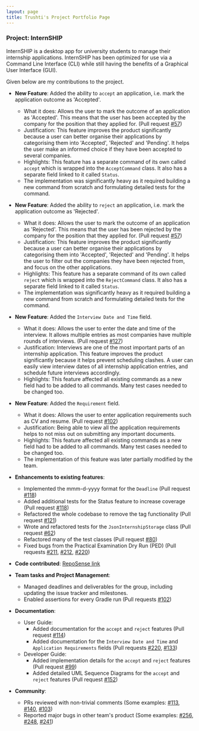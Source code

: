 ```yaml
---
layout: page
title: Trushti's Project Portfolio Page
---
```


### Project: InternSHIP

InternSHIP is a desktop app for university students to manage their internship applications.
InternSHIP has been optimized for use via a Command Line Interface (CLI) while still having the benefits of a Graphical User Interface (GUI).

Given below are my contributions to the project.

* **New Feature**: Added the ability to `accept` an application, i.e. mark the application outcome as 'Accepted'. 
    * What it does: Allows the user to mark the outcome of an application as 'Accepted'. This means that the user has been accepted by the company for the position that they applied for. (Pull request [\#57](https://github.com/AY2122S1-CS2103T-W17-1/tp/pull/57))
    * Justification: This feature improves the product significantly because a user can better organise their applications by categorising them into 'Accepted', 'Rejected' and 'Pending'. 
    It helps the user make an informed choice if they have been accepted to several companies. 
    * Highlights: This feature has a separate command of its own called `accept` which is wrapped into the `AcceptCommand` class. It also has a separate field linked to it called `Status`.
    * The implementation was significantly heavy as it required building a new command from scratch and formulating detailed tests for the command.

* **New Feature**: Added the ability to `reject` an application, i.e. mark the application outcome as 'Rejected'. 
  * What it does: Allows the user to mark the outcome of an application as 'Rejected'. This means that the user has been rejected by the company for the position that they applied for. (Pull request [\#57](https://github.com/AY2122S1-CS2103T-W17-1/tp/pull/57))
  * Justification: This feature improves the product significantly because a user can better organise their applications by categorising them into 'Accepted', 'Rejected' and 'Pending'.
    It helps the user to filter out the companies they have been rejected from, and focus on the other applications.
  * Highlights: This feature has a separate command of its own called `reject` which is wrapped into the `RejectCommand` class. It also has a separate field linked to it called `Status`.
  * The implementation was significantly heavy as it required building a new command from scratch and formulating detailed tests for the command.

* **New Feature**: Added the `Interview Date and Time` field.
  * What it does: Allows the user to enter the date and time of the interview. It allows multiple entries as most companies have multiple rounds of interviews. (Pull request [\#127](https://github.com/AY2122S1-CS2103T-W17-1/tp/pull/127))
  * Justification: Interviews are one of the most important parts of an internship application. This feature improves the product significantly because it helps prevent scheduling clashes. A user can easily view interview dates of
  all internship application entries, and schedule future interviews accordingly.
  * Highlights: This feature affected all existing commands as a new field had to be added to all commands. Many test cases needed to be changed too. 

* **New Feature**: Added the `Requirement` field. 
  * What it does: Allows the user to enter application requirements such as CV and resume. (Pull request [\#102](https://github.com/AY2122S1-CS2103T-W17-1/tp/pull/102))
  * Justification: Being able to view all the application requirements helps to not miss out on submitting any important documents.
  * Highlights: This feature affected all existing commands as a new field had to be added to all commands. Many test cases needed to be changed too. 
  * The implementation of this feature was later partially modified by the team.

* **Enhancements to existing features**:
  * Implemented the mmm-d-yyyy format for the `Deadline` (Pull request [\#118](https://github.com/AY2122S1-CS2103T-W17-1/tp/pull/118))
  * Added additional tests for the Status feature to increase coverage (Pull request [\#118](https://github.com/AY2122S1-CS2103T-W17-1/tp/pull/118))
  * Refactored the whole codebase to remove the tag functionality (Pull request [\#121](https://github.com/AY2122S1-CS2103T-W17-1/tp/pull/121))
  * Wrote and refactored tests for the `JsonInternshipStorage` class (Pull request [\#62](https://github.com/AY2122S1-CS2103T-W17-1/tp/pull/62))
  * Refactored many of the test classes (Pull request [\#80](https://github.com/AY2122S1-CS2103T-W17-1/tp/pull/80))
  * Fixed bugs from the Practical Examination Dry Run (PED) (Pull requests [\#211](https://github.com/AY2122S1-CS2103T-W17-1/tp/pull/211), [\#212](https://github.com/AY2122S1-CS2103T-W17-1/tp/pull/212), [\#220](https://github.com/AY2122S1-CS2103T-W17-1/tp/pull/220))

* **Code contributed**: [RepoSense link](https://nus-cs2103-ay2122s1.github.io/tp-dashboard/?search=&sort=groupTitle&sortWithin=title&timeframe=commit&mergegroup=&groupSelect=groupByRepos&breakdown=true&checkedFileTypes=docs~functional-code~test-code~other&since=2021-09-17&tabOpen=true&tabType=authorship&tabAuthor=tsm1820&tabRepo=AY2122S1-CS2103T-W17-1%2Ftp%5Bmaster%5D&authorshipIsMergeGroup=false&authorshipFileTypes=docs~functional-code~test-code~other&authorshipIsBinaryFileTypeChecked=false)

* **Team tasks and Project Management**:
  * Managed deadlines and deliverables for the group, including updating the issue tracker and milestones.
  * Enabled assertions for every Gradle run (Pull requests [\#102](https://github.com/AY2122S1-CS2103T-W17-1/tp/pull/102))

* **Documentation**:
  * User Guide:
    * Added documentation for the `accept` and `reject` features (Pull request [\#114](https://github.com/AY2122S1-CS2103T-W17-1/tp/pull/114))
    * Added documentation for the `Interview Date and Time` and `Application Requirements` fields (Pull requests [\#220](https://github.com/AY2122S1-CS2103T-W17-1/tp/pull/220), [\#133](https://github.com/AY2122S1-CS2103T-W17-1/tp/pull/133))
  * Developer Guide:
    * Added implementation details for the `accept` and `reject` features (Pull request [\#99](https://github.com/AY2122S1-CS2103T-W17-1/tp/pull/99))
    * Added detailed UML Sequence Diagrams for the `accept` and `reject` features (Pull request [\#152](https://github.com/AY2122S1-CS2103T-W17-1/tp/pull/152))

* **Community**:
  * PRs reviewed with non-trivial comments (Some examples: [\#113](https://github.com/AY2122S1-CS2103T-W17-1/tp/pull/113), [\#140](https://github.com/AY2122S1-CS2103T-W17-1/tp/pull/140), [\#103](https://github.com/AY2122S1-CS2103T-W17-1/tp/pull/103))
  * Reported major bugs in other team's product (Some examples: [\#256](https://github.com/AY2122S1-CS2103T-F13-4/tp/issues/256), [\#248](https://github.com/AY2122S1-CS2103T-F13-4/tp/issues/248), [\#241](https://github.com/AY2122S1-CS2103T-F13-4/tp/issues/241))


